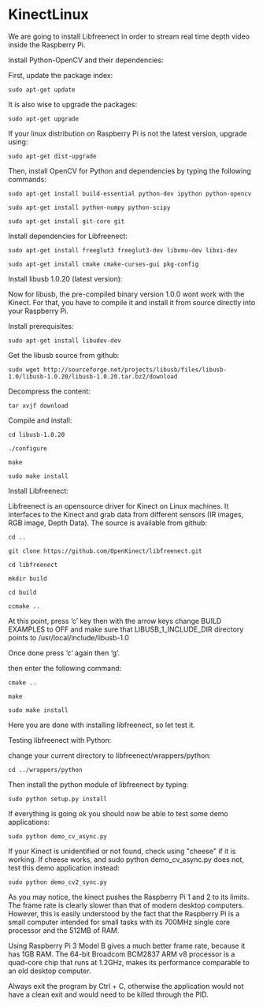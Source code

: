 KinectLinux
===========

We are going to install Libfreenect in order to stream real time depth video inside the Raspberry Pi.


Install Python-OpenCV and their dependencies:

First, update the package index:

    sudo apt-get update
    
It is also wise to upgrade the packages:
    
    sudo apt-get upgrade
    
If your linux distribution on Raspberry Pi is not the latest version, upgrade using:
    
    sudo apt-get dist-upgrade

Then, install OpenCV for Python and dependencies by typing the following commands:

    sudo apt-get install build-essential python-dev ipython python-opencv

    sudo apt-get install python-numpy python-scipy

    sudo apt-get install git-core git

Install dependencies for Libfreenect:

    sudo apt-get install freeglut3 freeglut3-dev libxmu-dev libxi-dev

    sudo apt-get install cmake cmake-curses-gui pkg-config

Install libusb 1.0.20 (latest version):

Now for libusb, the pre-compiled binary version 1.0.0 wont work with the Kinect. For that, you have to compile it and install it from source directly into your Raspberry Pi.

Install prerequisites:

    sudo apt-get install libudev-dev

Get the libusb source from github:

    sudo wget http://sourceforge.net/projects/libusb/files/libusb-1.0/libusb-1.0.20/libusb-1.0.20.tar.bz2/download

Decompress the content:

    tar xvjf download

Compile and install:

    cd libusb-1.0.20

    ./configure

    make

    sudo make install

Install Libfreenect:

Libfreenect is an opensource driver for Kinect on Linux machines. It interfaces to the Kinect and grab data from different sensors (IR images, RGB image, Depth Data). The source is available from github:

    cd ..

    git clone https://github.com/OpenKinect/libfreenect.git

    cd libfreenect

    mkdir build

    cd build

    ccmake ..

At this point, press ‘c’ key then with the arrow keys change BUILD EXAMPLES to OFF and make sure that LIBUSB_1_INCLUDE_DIR directory points to  /usr/local/include/libusb-1.0

Once done press ‘c’ again then ‘g’.

then enter the following command:

    cmake ..

    make

    sudo make install

Here you are done with installing libfreenect, so let test it.

Testing libfreenect with Python:

change your current directory to libfreenect/wrappers/python:

    cd ../wrappers/python

Then install the python module of libfreenect by typing:

    sudo python setup.py install

If everything is going ok you should now be able to test some demo applications:

    sudo python demo_cv_async.py

If your Kinect is unidentified or not found, check using "cheese" if it is working. If cheese works, and sudo python demo_cv_async.py does not, test this demo application instead:

    sudo python demo_cv2_sync.py

As you may notice, the kinect pushes the Raspberry Pi 1 and 2 to its limits. The frame rate is clearly slower than that of modern desktop computers. However, this is easily understood by the fact that the Raspberry Pi is a small computer intended for small tasks with its 700MHz single core processor and the 512MB of RAM.

Using Raspberry Pi 3 Model B gives a much better frame rate, because it has 1GB RAM. The 64-bit Broadcom BCM2837 ARM v8 processor is a quad-core chip that runs at 1.2GHz, makes its performance comparable to an old desktop computer.

Always exit the program by Ctrl + C, otherwise the application would not have a clean exit and would need to be killed through the PID.
